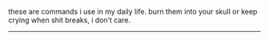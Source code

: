 these are commands i use in my daily life. burn them into your skull or keep crying when shit breaks, i don’t care.

---
